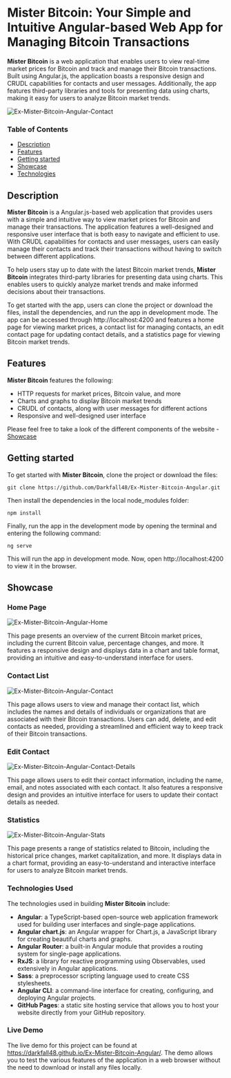# Mister Bitcoin: Your Simple and Intuitive Angular-based Web App for Managing Bitcoin Transactions
**Mister Bitcoin** is a web application that enables users to view real-time market prices for Bitcoin and track and manage their Bitcoin transactions. Built using Angular.js, the application boasts a responsive design and CRUDL capabilities for contacts and user messages. Additionally, the app features third-party libraries and tools for presenting data using charts, making it easy for users to analyze Bitcoin market trends.

![Ex-Mister-Bitcoin-Angular-Contact](https://user-images.githubusercontent.com/35638060/220618641-80caebbf-c9bb-463a-bc23-1c000c2fa63f.png)

### Table of Contents
- [Description](#description)
- [Features](#features)
- [Getting started](#getting-started)
- [Showcase](#showcase)
- [Technologies](#technologies-used)

## Description
**Mister Bitcoin** is a Angular.js-based web application that provides users with a simple and intuitive way to view market prices for Bitcoin and manage their transactions. The application features a well-designed and responsive user interface that is both easy to navigate and efficient to use. With CRUDL capabilities for contacts and user messages, users can easily manage their contacts and track their transactions without having to switch between different applications.

To help users stay up to date with the latest Bitcoin market trends, **Mister Bitcoin** integrates third-party libraries for presenting data using charts. This enables users to quickly analyze market trends and make informed decisions about their transactions.

To get started with the app, users can clone the project or download the files, install the dependencies, and run the app in development mode. The app can be accessed through http://localhost:4200 and features a home page for viewing market prices, a contact list for managing contacts, an edit contact page for updating contact details, and a statistics page for viewing Bitcoin market trends.

## Features
**Mister Bitcoin** features the following:

<!-- - Simple authentication - store and session storage. -->
- HTTP requests for market prices, Bitcoin value, and more
- Charts and graphs to display Bitcoin market trends
- CRUDL of contacts, along with user messages for different actions
- Responsive and well-designed user interface

Please feel free to take a look of the different components of the website - [Showcase](#showcase)

## Getting started
To get started with **Mister Bitcoin**, clone the project or download the files:
```
git clone https://github.com/Darkfall48/Ex-Mister-Bitcoin-Angular.git
```
Then install the dependencies in the local node_modules folder:
```
npm install
```
Finally, run the app in the development mode by opening the terminal and entering the following command:
```
ng serve
```
This will run the app in development mode. Now, open http://localhost:4200 to view it in the browser.

## Showcase
### Home Page
![Ex-Mister-Bitcoin-Angular-Home](https://user-images.githubusercontent.com/35638060/220624916-5efef8cd-19d5-43d3-abb0-5f0201bd166c.png)

This page presents an overview of the current Bitcoin market prices, including the current Bitcoin value, percentage changes, and more. It features a responsive design and displays data in a chart and table format, providing an intuitive and easy-to-understand interface for users.

### Contact List
![Ex-Mister-Bitcoin-Angular-Contact](https://user-images.githubusercontent.com/35638060/220625131-c987f145-6fb9-4fda-9a9f-d0d062a9c99f.png)

This page allows users to view and manage their contact list, which includes the names and details of individuals or organizations that are associated with their Bitcoin transactions. Users can add, delete, and edit contacts as needed, providing a streamlined and efficient way to keep track of their Bitcoin transactions.

### Edit Contact
![Ex-Mister-Bitcoin-Angular-Contact-Details](https://user-images.githubusercontent.com/35638060/220624996-d6767d56-7663-4670-8b1d-d847f2ac55bc.png)

This page allows users to edit their contact information, including the name, email, and notes associated with each contact. It also features a responsive design and provides an intuitive interface for users to update their contact details as needed.

### Statistics
![Ex-Mister-Bitcoin-Angular-Stats](https://user-images.githubusercontent.com/35638060/220625054-98d1bd79-ac04-48ca-b05a-21c119babcfe.png)

This page presents a range of statistics related to Bitcoin, including the historical price changes, market capitalization, and more. It displays data in a chart format, providing an easy-to-understand and interactive interface for users to analyze Bitcoin market trends.



### Technologies Used
The technologies used in building **Mister Bitcoin** include:

+ **Angular**: a TypeScript-based open-source web application framework used for building user interfaces and single-page applications.
+ **Angular chart.js**: an Angular wrapper for Chart.js, a JavaScript library for creating beautiful charts and graphs.
+ **Angular Router**: a built-in Angular module that provides a routing system for single-page applications.
+ **RxJS**: a library for reactive programming using Observables, used extensively in Angular applications.
+ **Sass**: a preprocessor scripting language used to create CSS stylesheets.
+ **Angular CLI**: a command-line interface for creating, configuring, and deploying Angular projects.
+ **GitHub Pages**: a static site hosting service that allows you to host your website directly from your GitHub repository.

### Live Demo
The live demo for this project can be found at https://darkfall48.github.io/Ex-Mister-Bitcoin-Angular/. The demo allows you to test the various features of the application in a web browser without the need to download or install any files locally.


